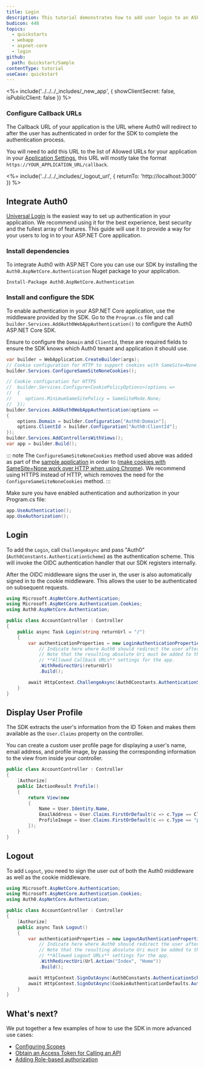 ```yaml
---
title: Login
description: This tutorial demonstrates how to add user login to an ASP.NET Core application.
budicon: 448
topics:
  - quickstarts
  - webapp
  - aspnet-core
  - login
github:
  path: Quickstart/Sample
contentType: tutorial
useCase: quickstart
---
```


<!-- markdownlint-disable MD041 -->

<%= include('../../../_includes/_new_app', { showClientSecret: false, isPublicClient: false }) %>

<!-- markdownlint-disable MD002 MD041 -->

### Configure Callback URLs

The Callback URL of your application is the URL where Auth0 will redirect to after the user has authenticated in order for the SDK to complete the authentication process.

You will need to add this URL to the list of Allowed URLs for your application in your <a href="${manage_url}/#/applications" target="_blank" rel="noreferrer">Application Settings</a>, this URL will mostly take the format `https://YOUR_APPLICATION_URL/callback`.

<%= include('../../../_includes/_logout_url', { returnTo: 'http://localhost:3000' }) %>

## Integrate Auth0

<a href="/hosted-pages/login" target="_blank" rel="noreferrer">Universal Login</a> is the easiest way to set up authentication in your application. We recommend using it for the best experience, best security and the fullest array of features. This guide will use it to provide a way for your users to log in to your ASP.NET Core application.

### Install dependencies

To integrate Auth0 with ASP.NET Core you can use our SDK by installing the `Auth0.AspNetCore.Authentication` Nuget package to your application.

```bash
Install-Package Auth0.AspNetCore.Authentication
```

### Install and configure the SDK

To enable authentication in your ASP.NET Core application, use the middleware provided by the SDK. Go to the `Program.cs` file and call `builder.Services.AddAuth0WebAppAuthentication()` to configure the Auth0 ASP.NET Core SDK.

Ensure to configure the `Domain` and `ClientId`, these are required fields to ensure the SDK knows which Auth0 tenant and application it should use.

```cs
var builder = WebApplication.CreateBuilder(args);
// Cookie configuration for HTTP to support cookies with SameSite=None
builder.Services.ConfigureSameSiteNoneCookies();

// Cookie configuration for HTTPS
//  builder.Services.Configure<CookiePolicyOptions>(options =>
//  {
//     options.MinimumSameSitePolicy = SameSiteMode.None;
//  });
builder.Services.AddAuth0WebAppAuthentication(options =>
{
    options.Domain = builder.Configuration["Auth0:Domain"];
    options.ClientId = builder.Configuration["Auth0:ClientId"];
});
builder.Services.AddControllersWithViews();
var app = builder.Build();
```

::: note
The `ConfigureSameSiteNoneCookies` method used above was added as part of the <a href="https://github.com/auth0-samples/auth0-aspnetcore-mvc-samples/blob/master/Quickstart/Sample/Support/SameSiteServiceCollectionExtensions.cs" target="_blank" rel="noreferrer">sample application</a> in order to (<a href="https://blog.chromium.org/2019/10/developers-get-ready-for-new.html" target="_blank" rel="noreferrer">make cookies with SameSite=None work over HTTP when using Chrome</a>). We recommend using HTTPS instead of HTTP, which removes the need for the `ConfigureSameSiteNoneCookies` method.
:::

Make sure you have enabled authentication and authorization in your Program.cs file:

```csharp
app.UseAuthentication();
app.UseAuthorization();
```

## Login

To add the `Login`, call `ChallengeAsync` and pass "Auth0" (`Auth0Constants.AuthenticationScheme`) as the authentication scheme. This will invoke the OIDC authentication handler that our SDK registers internally.

After the OIDC middleware signs the user in, the user is also automatically signed in to the cookie middleware. This allows the user to be authenticated on subsequent requests.

```cs
using Microsoft.AspNetCore.Authentication;
using Microsoft.AspNetCore.Authentication.Cookies;
using Auth0.AspNetCore.Authentication;

public class AccountController : Controller
{
    public async Task Login(string returnUrl = "/")
    {
        var authenticationProperties = new LoginAuthenticationPropertiesBuilder()
            // Indicate here where Auth0 should redirect the user after a login.
            // Note that the resulting absolute Uri must be added to the
            // **Allowed Callback URLs** settings for the app.
            .WithRedirectUri(returnUrl)
            .Build();

        await HttpContext.ChallengeAsync(Auth0Constants.AuthenticationScheme, authenticationProperties);
    }
}
```

## Display User Profile

The SDK extracts the user's information from the ID Token and makes them available as the `User.Claims` property on the controller.

You can create a custom user profile page for displaying a user's name, email address, and profile image, by passing the corresponding information to the view from inside your controller.

```csharp
public class AccountController : Controller
{
    [Authorize]
    public IActionResult Profile()
    {
        return View(new
        {
            Name = User.Identity.Name,
            EmailAddress = User.Claims.FirstOrDefault(c => c.Type == ClaimTypes.Email)?.Value,
            ProfileImage = User.Claims.FirstOrDefault(c => c.Type == "picture")?.Value
        });
    }
}
```

## Logout

To add `Logout`, you need to sign the user out of both the Auth0 middleware as well as the cookie middleware.

```cs
using Microsoft.AspNetCore.Authentication;
using Microsoft.AspNetCore.Authentication.Cookies;
using Auth0.AspNetCore.Authentication;

public class AccountController : Controller
{
    [Authorize]
    public async Task Logout()
    {
        var authenticationProperties = new LogoutAuthenticationPropertiesBuilder()
            // Indicate here where Auth0 should redirect the user after a logout.
            // Note that the resulting absolute Uri must be added to the
            // **Allowed Logout URLs** settings for the app.
            .WithRedirectUri(Url.Action("Index", "Home"))
            .Build();

        await HttpContext.SignOutAsync(Auth0Constants.AuthenticationScheme, authenticationProperties);
        await HttpContext.SignOutAsync(CookieAuthenticationDefaults.AuthenticationScheme);
    }
}
```

## What's next?

We put together a few examples of how to use the SDK in more advanced use cases:

- <a href="https://github.com/auth0/auth0-aspnetcore-authentication/blob/main/EXAMPLES.md#scopes" target="_blank" rel="noreferrer">Configuring Scopes</a>
- <a href="https://github.com/auth0/auth0-aspnetcore-authentication/blob/main/EXAMPLES.md#calling-an-api" target="_blank" rel="noreferrer">Obtain an Access Token for Calling an API</a>
- <a href="https://github.com/auth0/auth0-aspnetcore-authentication/blob/main/EXAMPLES.md#roles" target="_blank" rel="noreferrer">Adding Role-based authorization</a>
